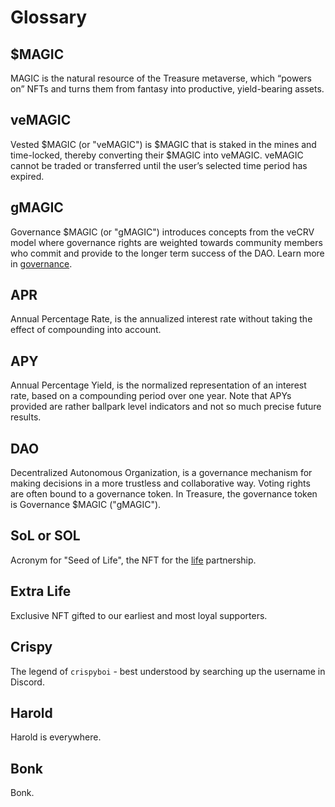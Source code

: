 # Glossary

## $MAGIC

MAGIC is the natural resource of the Treasure metaverse, which “powers on” NFTs and turns them from fantasy into productive, yield-bearing assets.

## veMAGIC

Vested $MAGIC (or "veMAGIC") is $MAGIC that is staked in the mines and time-locked, thereby converting their $MAGIC into veMAGIC. veMAGIC cannot be traded or transferred until the user’s selected time period has expired.

## gMAGIC

Governance $MAGIC (or "gMAGIC") introduces concepts from the veCRV model where governance rights are weighted towards community members who commit and provide to the longer term success of the DAO. Learn more in [governance](../governance/ "mention").

## APR

Annual Percentage Rate, is the annualized interest rate without taking the effect of compounding into account.

## APY

Annual Percentage Yield, is the normalized representation of an interest rate, based on a compounding period over one year. Note that APYs provided are rather ballpark level indicators and not so much precise future results.

## DAO

Decentralized Autonomous Organization, is a governance mechanism for making decisions in a more trustless and collaborative way. Voting rights are often bound to a governance token. In Treasure, the governance token is Governance $MAGIC ("gMAGIC").

## SoL or SOL

Acronym for "Seed of Life", the NFT for the [life](../partnerships/partnership-integrations/life/ "mention") partnership.

## Extra Life

Exclusive NFT gifted to our earliest and most loyal supporters.&#x20;

## Crispy

The legend of `crispyboi` - best understood by searching up the username in Discord.

## Harold

Harold is everywhere.

## Bonk

Bonk.
